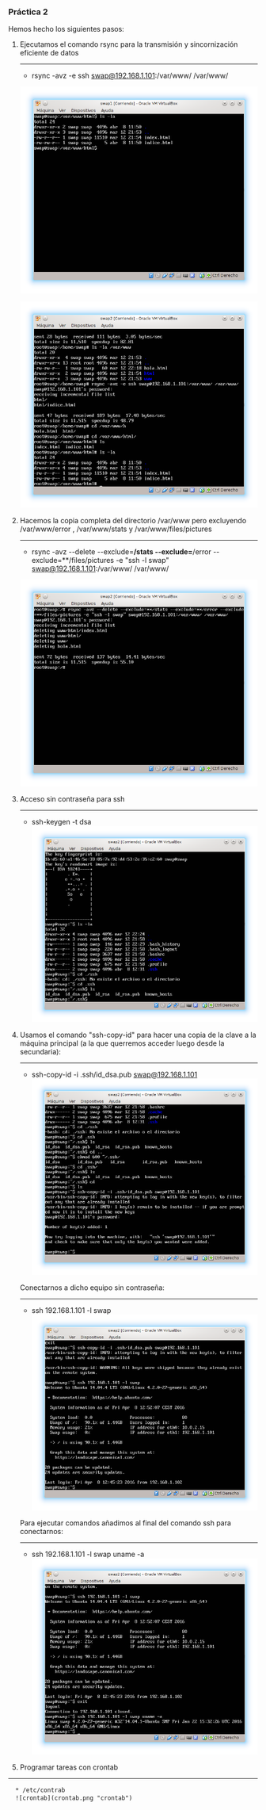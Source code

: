 ### Práctica 2 ###

Hemos hecho los siguientes pasos:

 1. Ejecutamos el comando rsync para la transmisión y sincornización eficiente de datos
    *************************************************************************************************************************************************
      * rsync -avz -e ssh swap@192.168.1.101:/var/www/ /var/www/

      ![Máquina 1](var_maq_1.png "Máquina 1")

      ![Máquina 2](var_maq_2.png "Máquina 2")

 2. Hacemos la copia completa del directorio /var/www pero excluyendo /var/www/error , /var/www/stats y /var/www/files/pictures
    *************************************************************************************************************************************************
      * rsync -avz --delete --exclude=**/stats --exclude=**/error --exclude=**/files/pictures -e "ssh -l swap" swap@192.168.1.101:/var/www/ /var/www/

      ![Máquina 2 Exclude](exclude_err_pic.png "Máquina 2 Exclude")

 3. Acceso sin contraseña para ssh
    *************************************************************************************************************************************************
      * ssh-keygen -t dsa
      ![ssh-keygen](ssh-keygen.png "ssh-keygen")

4. Usamos  el comando "ssh-copy-id" para hacer una copia de la clave a la máquina principal (a la que querremos acceder luego desde la secundaria):
    *************************************************************************************************************************************************
     * ssh-copy-id -i .ssh/id_dsa.pub  swap@192.168.1.101
     ![ssh-copy-id](ssh-copy-id.png "ssh-copy-id")

     Conectarnos a dicho equipo sin contraseña:
     *************************************************************************************************************************************************
     * ssh 192.168.1.101 -l swap
     ![SSH Máquina 1](ssh-maquina_1.png "SSH Máquina 1")

     Para ejecutar comandos añadimos al final del comando ssh para conectarnos:
     *************************************************************************************************************************************************
     * ssh 192.168.1.101 -l swap uname -a
     ![SSH Máquina Uname 1](ssh-maquina_uname.png "SSH Máquina Uname 1")


 5. Programar tareas con crontab
***************************************************************************************************************************************************
      * /etc/contrab
      ![crontab](crontab.png "crontab")
